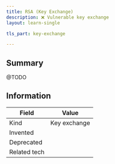 ```yaml
---
title: RSA (Key Exchange)
description: ❌ Vulnerable key exchange
layout: learn-single

tls_part: key-exchange

---
```


## Summary

@TODO

## Information

| Field        | Value        |
|--------------|--------------|
| Kind         | Key exchange |
| Invented     |              |
| Deprecated   |              |
| Related tech |              |

